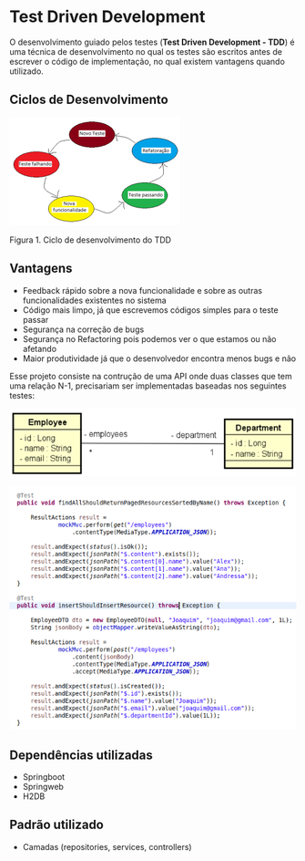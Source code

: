 # Test Driven Development

O desenvolvimento guiado pelos testes (**Test Driven Development - TDD**) é uma técnica de desenvolvimento no qual os testes são escritos antes de escrever o código de implementação, no qual existem vantagens quando utilizado.

## Ciclos de Desenvolvimento

![Figura 1. Ciclo de desenvolvimento do TDD](img/image.RBAL41.png)

Figura 1. Ciclo de desenvolvimento do TDD

## Vantagens

- Feedback rápido sobre a nova funcionalidade e sobre as outras funcionalidades existentes no sistema
- Código mais limpo, já que escrevemos códigos simples para o teste passar
- Segurança na correção de bugs
- Segurança no Refactoring pois podemos ver o que estamos ou não afetando
- Maior produtividade já que o desenvolvedor encontra menos bugs e não

Esse projeto consiste na contrução de uma API onde duas classes que tem uma relação N-1,  precisariam ser implementadas baseadas nos seguintes testes:

![Untitled](img/Untitled.png)

![Untitled](img/Untitled%201.png)

## Dependências utilizadas

- Springboot
- Springweb
- H2DB

## Padrão utilizado

- Camadas (repositories, services, controllers)